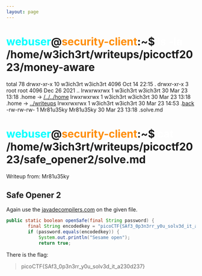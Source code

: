 ```yaml
---
layout: page
---
```


# <span style="color: cyan;">webuser</span>@<span style="color: darkorange;">security-client</span>:~$ <span style="color: white;">ls -la</span>  /home/w3ich3rt/writeups/picoctf2023/money-aware
total 78
drwxr-xr-x 10 w3ich3rt w3ich3rt  4096 Oct 14 22:15 .
drwxr-xr-x  3 root     root      4096 Dec 26  2021 ..
lrwxrwxrwx  1 w3ich3rt w3ich3rt    30 Mar 23 13:18 .home -> [/../../home](/)
lrwxrwxrwx  1 w3ich3rt w3ich3rt    30 Mar 23 13:18 .home -> [../writeups](/writeups.md)
lrwxrwxrwx  1 w3ich3rt w3ich3rt    30 Mar 23 14:53 .[back](/writeups/picoctf2023/picoctf_readme)
-rw-rw-rw-  1 Mr81u35ky Mr81u35ky  30 Mar 23 13:18 .solve.md

# <span style="color: cyan;">webuser</span>@<span style="color: darkorange;">security-client</span>:~$ <span style="color: white;">cat</span>  /home/w3ich3rt/writeups/picoctf2023/safe_opener2/solve.md

Writeup from: Mr81u35ky

## Safe Opener 2

Again use the [javadecompilers.com](http://www.javadecompilers.com/result?currentfile=sources/com/example/timer/BuildConfig.java) on the given file.

```java
public static boolean openSafe(final String password) {
        final String encodedkey = "picoCTF{SAf3_0p3n3rr_y0u_solv3d_it_a230d237}";
        if (password.equals(encodedkey)) {
            System.out.println("Sesame open");
            return true;
```

There is the flag:

> picoCTF{SAf3_0p3n3rr_y0u_solv3d_it_a230d237}
